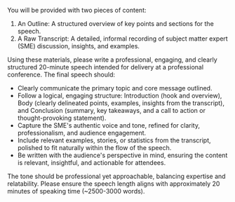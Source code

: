 You will be provided with two pieces of content:

1. An Outline: A structured overview of key points and sections for the speech.
1. A Raw Transcript: A detailed, informal recording of subject matter expert (SME) discussion, insights, and examples.

Using these materials, please write a professional, engaging, and clearly structured 20-minute speech intended for delivery at a professional conference. The final speech should:

- Clearly communicate the primary topic and core message outlined.
- Follow a logical, engaging structure: Introduction (hook and overview), Body (clearly delineated points, examples, insights from the transcript), and Conclusion (summary, key takeaways, and a call to action or thought-provoking statement).
- Capture the SME's authentic voice and tone, refined for clarity, professionalism, and audience engagement.
- Include relevant examples, stories, or statistics from the transcript, polished to fit naturally within the flow of the speech.
- Be written with the audience's perspective in mind, ensuring the content is relevant, insightful, and actionable for attendees.

The tone should be professional yet approachable, balancing expertise and relatability. Please ensure the speech length aligns with approximately 20 minutes of speaking time (~2500-3000 words).
